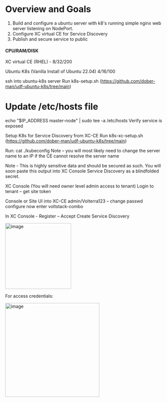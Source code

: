 # Overview and Goals 
1.  Build and configure a ubuntu server with k8's running simple nginx web server listening on NodePort. 
2.  Configure XC virtual CE for Service Discovery
3.  Publish and secure service to public
   
#### CPU/RAM/DISK               
XC virtual CE (RHEL) - 8/32/200

Ubuntu K8s (Vanilla Install of Ubuntu 22.04) 4/16/100

ssh into ubuntu-k8s server
Run k8s-setup.sh (https://github.com/dober-man/udf-ubuntu-k8s/tree/main)
# Update /etc/hosts file
echo "$IP_ADDRESS master-node" | sudo tee -a /etc/hosts
Verify service is exposed

Setup K8s for Service Discovery from XC-CE
Run k8s-xc-setup.sh (https://github.com/dober-man/udf-ubuntu-k8s/tree/main)



Run: cat ./kubeconfig
Note – you will most likely need to change the server name to an IP if the CE cannot resolve the server name 

Note - This is highly sensitive data and should be secured as such. 
You will soon paste this output into XC Console Service Discovery as a blindfolded secret. 

XC Console
(You will need owner level admin access to tenant)
Login to tenant – get site token

Console or Site UI into XC-CE
admin/Volterra123 – change passwd
configure now 
enter 
voltstack-combo

In XC Console - Register – Accept
Create Service Discovery 
 
<img width="210" alt="image" src="https://github.com/user-attachments/assets/bbafcf13-b282-4e5b-8a20-ecfc84f283b2">

For access credentials: 
 
<img width="300" alt="image" src="https://github.com/user-attachments/assets/1e7f05e8-4cf0-49a4-8b15-c6554ff26ba0">


